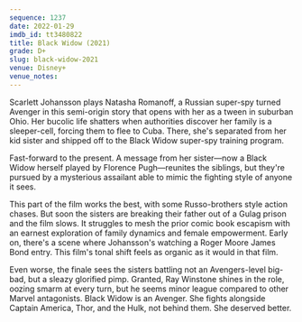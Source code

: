 ```yaml
---
sequence: 1237
date: 2022-01-29
imdb_id: tt3480822
title: Black Widow (2021)
grade: D+
slug: black-widow-2021
venue: Disney+
venue_notes:
---
```


Scarlett Johansson plays Natasha Romanoff, a Russian super-spy turned Avenger in this semi-origin story that opens with her as a tween in suburban Ohio. Her bucolic life shatters when authorities discover her family is a sleeper-cell, forcing them to flee to Cuba. There, she's separated from her kid sister and shipped off to the Black Widow super-spy training program.

<!-- end -->

Fast-forward to the present. A message from her sister—now a Black Widow herself played by Florence Pugh—reunites the siblings, but they're pursued by a mysterious assailant able to mimic the fighting style of anyone it sees.

This part of the film works the best, with some Russo-brothers style action chases. But soon the sisters are breaking their father out of a Gulag prison and the film slows. It struggles to mesh the prior comic book escapism with an earnest exploration of family dynamics and female empowerment. Early on, there's a scene where Johansson's watching a Roger Moore James Bond entry. This film's tonal shift feels as organic as it would in that film.

Even worse, the finale sees the sisters battling not an Avengers-level big-bad, but a sleazy glorified pimp. Granted, Ray Winstone shines in the role, oozing smarm at every turn, but he seems minor league compared to other Marvel antagonists. Black Widow is an Avenger. She fights alongside Captain America, Thor, and the Hulk, not behind them. She deserved better.
